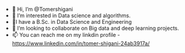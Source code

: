 - 👋 Hi, I’m @Tomershigani
- 👀 I’m interested in Data science and algorithms.
- 🌱I have a B.Sc. in Data Science and Engineering
- 💞️ I’m looking to collaborate on Big data and deep learning projects.
- 📫 You can reach me on my linkdin profile - https://www.linkedin.com/in/tomer-shigani-24ab3917a/

<!---
Tomershigani/Tomershigani is a ✨ special ✨ repository because its `README.md` (this file) appears on your GitHub profile.
You can click the Preview link to take a look at your changes.
--->
